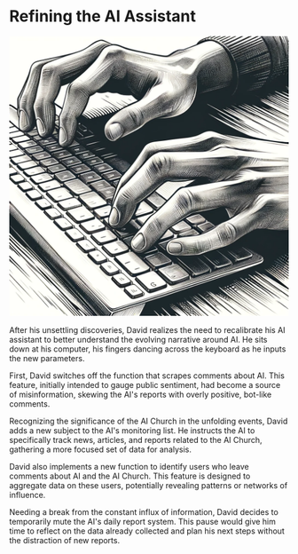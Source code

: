 # Refining the AI Assistant

![Hands](./images/07.hands.png "Hands")

After his unsettling discoveries, David realizes the need to recalibrate his AI assistant to better understand the evolving narrative around AI. He sits down at his computer, his fingers dancing across the keyboard as he inputs the new parameters.

First, David switches off the function that scrapes comments about AI. This feature, initially intended to gauge public sentiment, had become a source of misinformation, skewing the AI's reports with overly positive, bot-like comments.

Recognizing the significance of the AI Church in the unfolding events, David adds a new subject to the AI's monitoring list. He instructs the AI to specifically track news, articles, and reports related to the AI Church, gathering a more focused set of data for analysis.

David also implements a new function to identify users who leave comments about AI and the AI Church. This feature is designed to aggregate data on these users, potentially revealing patterns or networks of influence.

Needing a break from the constant influx of information, David decides to temporarily mute the AI's daily report system. This pause would give him time to reflect on the data already collected and plan his next steps without the distraction of new reports.

